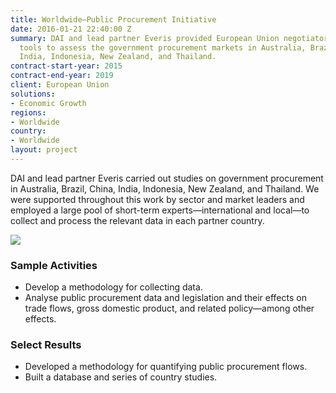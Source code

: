 ```yaml
---
title: Worldwide—Public Procurement Initiative
date: 2016-01-21 22:40:00 Z
summary: DAI and lead partner Everis provided European Union negotiators with quantitative
  tools to assess the government procurement markets in Australia, Brazil, China,
  India, Indonesia, New Zealand, and Thailand.
contract-start-year: 2015
contract-end-year: 2019
client: European Union
solutions:
- Economic Growth
regions:
- Worldwide
country:
- Worldwide
layout: project
---
```


DAI and lead partner Everis carried out studies on government procurement in Australia, Brazil, China, India, Indonesia, New Zealand, and Thailand. We were supported throughout this work by sector and market leaders and employed a large pool of short-term experts—international and local—to collect and process the relevant data in each partner country.

![][1]

### Sample Activities

* Develop a methodology for collecting data.
* Analyse public procurement data and legislation and their effects on trade flows, gross domestic product, and related policy—among other effects.

### Select Results

* Developed a methodology for quantifying public procurement flows.
* Built a database and series of country studies.

[1]: https://assetify-dai.com/projects/EC-Procurement-webpage.jpg
